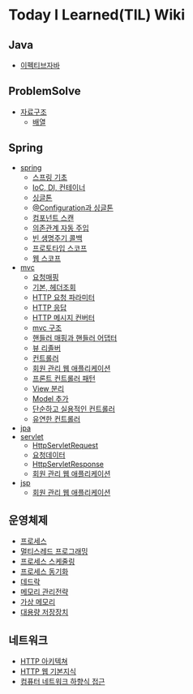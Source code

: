 # Today I Learned(TIL) Wiki

## Java
- [이펙티브자바](https://github.com/gwoprk98/TIL/blob/master/java/Effective-java.md)

## ProblemSolve
- [자료구조](https://github.com/gwoprk98/TIL/tree/master/problemsolve/%EC%9E%90%EB%A3%8C%EA%B5%AC%EC%A1%B0)
    - [배열](https://github.com/gwoprk98/TIL/blob/master/problemsolve/%EC%9E%90%EB%A3%8C%EA%B5%AC%EC%A1%B0/%EB%B0%B0%EC%97%B4.md)

## Spring
- [spring](https://github.com/gwoprk98/TIL/tree/master/spring/spring)
    - [스프링 기초](https://github.com/gwoprk98/TIL/blob/master/spring/spring/%EC%8A%A4%ED%94%84%EB%A7%81%20%EA%B8%B0%EC%B4%88.md)
    - [IoC, DI, 컨테이너](https://github.com/gwoprk98/TIL/blob/master/spring/spring/IoC%2C%20DI%2C%20%EC%BB%A8%ED%85%8C%EC%9D%B4%EB%84%88.md)
    - [싱글톤](https://github.com/gwoprk98/TIL/blob/master/spring/spring/%EC%8B%B1%EA%B8%80%ED%86%A4.md)
    - [@Configuration과 싱글톤](https://github.com/gwoprk98/TIL/blob/master/spring/spring/%40Configuration%EA%B3%BC%20%EC%8B%B1%EA%B8%80%ED%86%A4.md)
    - [컴포넌트 스캔]()
    - [의존관계 자동 주입]()
    - [빈 생명주기 콜백]()
    - [프로토타입 스코프]()
    - [웹 스코프]()
- [mvc](https://github.com/gwoprk98/TIL/tree/master/spring/mvc)
    - [요청매핑](https://github.com/gwoprk98/TIL/blob/master/spring/mvc/%EC%9A%94%EC%B2%AD%EB%A7%A4%ED%95%91.md)
    - [기본, 헤더조회](https://github.com/gwoprk98/TIL/blob/master/spring/mvc/%EA%B8%B0%EB%B3%B8%2C%ED%97%A4%EB%8D%94%EC%A1%B0%ED%9A%8C.md)
    - [HTTP 요청 파라미터](https://github.com/gwoprk98/TIL/blob/master/spring/mvc/HTTP%EC%9A%94%EC%B2%AD%ED%8C%8C%EB%9D%BC%EB%AF%B8%ED%84%B0.md)
    - [HTTP 응답](https://github.com/gwoprk98/TIL/blob/master/spring/mvc/HTTP%EC%9D%91%EB%8B%B5.md)
    - [HTTP 메시지 컨버터](https://github.com/gwoprk98/TIL/blob/master/spring/mvc/HTTP%EB%A9%94%EC%8B%9C%EC%A7%80%EC%BB%A8%EB%B2%84%ED%84%B0.md)
    - [mvc 구조](https://github.com/gwoprk98/TIL/blob/master/spring/mvc/%EC%8A%A4%ED%94%84%EB%A7%81MVC%EA%B5%AC%EC%A1%B0.md)
    - [핸들러 매핑과 핸들러 어댑터](https://github.com/gwoprk98/TIL/blob/master/spring/mvc/%ED%95%B8%EB%93%A4%EB%9F%AC%EB%A7%A4%ED%95%91%EA%B3%BC%ED%95%B8%EB%93%A4%EB%9F%AC%EC%96%B4%EB%8C%91%ED%84%B0.md)
    - [뷰 리졸버](https://github.com/gwoprk98/TIL/blob/master/spring/mvc/%EB%B7%B0%20%EB%A6%AC%EC%A1%B8%EB%B2%84.md)
    - [컨트롤러](https://github.com/gwoprk98/TIL/blob/master/spring/mvc/%EC%BB%A8%ED%8A%B8%EB%A1%A4%EB%9F%AC.md)
    - [회원 관리 웹 애플리케이션](https://github.com/gwoprk98/TIL/blob/master/spring/mvc/%ED%9A%8C%EC%9B%90%EA%B4%80%EB%A6%AC%EC%9B%B9%EC%95%A0%ED%94%8C%EB%A6%AC%EC%BC%80%EC%9D%B4%EC%85%98.md)
    - [프론트 컨트롤러 패턴](https://github.com/gwoprk98/TIL/blob/master/spring/mvc/%ED%94%84%EB%A1%A0%ED%8A%B8%20%EC%BB%A8%ED%8A%B8%EB%A1%A4%EB%9F%AC%20%ED%8C%A8%ED%84%B4.md)
    - [View 분리](https://github.com/gwoprk98/TIL/blob/master/spring/mvc/View%20%EB%B6%84%EB%A6%AC.md)
    - [Model 추가](https://github.com/gwoprk98/TIL/blob/master/spring/mvc/Model%20%EC%B6%94%EA%B0%80.md)
    - [단순하고 실용적인 컨트롤러](https://github.com/gwoprk98/TIL/blob/master/spring/mvc/%EB%8B%A8%EC%88%9C%ED%95%98%EA%B3%A0%20%EC%8B%A4%EC%9A%A9%EC%A0%81%EC%9D%B8%20%EC%BB%A8%ED%8A%B8%EB%A1%A4%EB%9F%AC.md)
    - [유연한 컨트롤러](https://github.com/gwoprk98/TIL/blob/master/spring/mvc/%EC%9C%A0%EC%97%B0%ED%95%9C%20%EC%BB%A8%ED%8A%B8%EB%A1%A4%EB%9F%AC.md)
- [jpa]()
- [servlet](https://github.com/gwoprk98/TIL/tree/master/spring/servlet)
    - [HttpServletRequest](https://github.com/gwoprk98/TIL/blob/master/spring/servlet/HttpServletRequest.md)
    - [요청데이터](https://github.com/gwoprk98/TIL/blob/master/spring/servlet/%EC%9A%94%EC%B2%AD%20%EB%8D%B0%EC%9D%B4%ED%84%B0.md)
    - [HttpServletResponse](https://github.com/gwoprk98/TIL/blob/master/spring/servlet/HttpServletResponse.md)
    - [회원 관리 웹 애플리케이션](https://github.com/gwoprk98/TIL/blob/master/spring/servlet/%ED%9A%8C%EC%9B%90%EA%B4%80%EB%A6%AC%EC%9B%B9%EC%95%A0%ED%94%8C%EB%A6%AC%EC%BC%80%EC%9D%B4%EC%85%98.md)
- [jsp](https://github.com/gwoprk98/TIL/tree/master/spring/jsp)
    - [회원 관리 웹 애플리케이션](https://github.com/gwoprk98/TIL/blob/master/spring/jsp/%ED%9A%8C%EC%9B%90%EA%B4%80%EB%A6%AC%EC%9B%B9%EC%95%A0%ED%94%8C%EB%A6%AC%EC%BC%80%EC%9D%B4%EC%85%98.md)

## 운영체제
- [프로세스](https://github.com/gwoprk98/TIL/blob/master/OS/Chapter3%20Process%20Concept.md)
- [멀티스레드 프로그래밍](https://github.com/gwoprk98/TIL/blob/master/OS/Chapter4%20Multithreaded%20Programming.md)
- [프로세스 스케줄링](https://github.com/gwoprk98/TIL/blob/master/OS/Chapter5%20Process%20Scheduling.md)
- [프로세스 동기화](https://github.com/gwoprk98/TIL/blob/master/OS/Chapter6%20Synchronization.md)
- [데드락](https://github.com/gwoprk98/TIL/blob/master/OS/Chapter7%20Deadlocks.md)
- [메모리 관리전략](https://github.com/gwoprk98/TIL/blob/master/OS/Chapter8%20Memory-Management.md)
- [가상 메모리](https://github.com/gwoprk98/TIL/blob/master/OS/Chapter9%20Virtual%20Memory.md)
- [대용량 저장장치](https://github.com/gwoprk98/TIL/blob/master/OS/Chapter10%20Mass-Storage%20Structure.md)

## 네트워크
- [HTTP 아키텍쳐](https://github.com/gwoprk98/TIL/blob/master/Network/HTTP%20%EC%95%84%ED%82%A4%ED%85%8D%EC%B3%90.md)
- [HTTP 웹 기본지식](https://github.com/gwoprk98/TIL/blob/master/Network/HTTP%EC%9B%B9%20%EA%B8%B0%EB%B3%B8%EC%A7%80%EC%8B%9D.md)
- [컴퓨터 네트워크 하향식 접근](https://github.com/gwoprk98/TIL/blob/master/Network/%EC%BB%B4%ED%93%A8%ED%84%B0%20%EB%84%A4%ED%8A%B8%EC%9B%8C%ED%81%AC%20%ED%95%98%ED%96%A5%EC%8B%9D%20%EC%A0%91%EA%B7%BC.md)